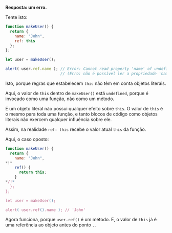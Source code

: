 **Resposta: um erro.**

Tente isto:
```js run
function makeUser() {
  return {
    name: "John",
    ref: this
  };
};

let user = makeUser();

alert( user.ref.name ); // Error: Cannot read property 'name' of undefined
                        // (Erro: não é possível ler a propriedade 'name' de undefined)
```

Isto, porque regras que estabelecem `this` não têm em conta objetos literais.

Aqui, o valor de `this` dentro de `makeUser()` está `undefined`, porque é invocado como uma função, não como um método.

E um objeto literal não possui qualquer efeito sobre `this`. O valor de `this` é o mesmo para toda uma função, e tanto blocos de código como objetos literais não exercem qualquer influência sobre ele.

Assim, na realidade `ref: this` recebe o valor atual `this` da função.

Aqui, o caso oposto:

```js run
function makeUser() {
  return {
    name: "John",
*!*
    ref() {
      return this;
    }
*/!*
  };
};

let user = makeUser();

alert( user.ref().name ); // 'John'
```

Agora funciona, porque `user.ref()` é um método. E, o valor de `this` já é uma referência ao objeto antes do ponto `.`.


